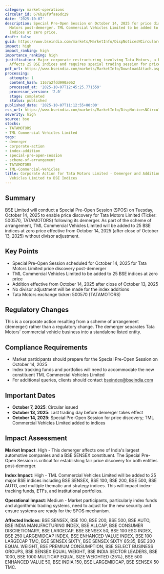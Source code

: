 ```yaml
---
category: market-operations
circular_id: 676b28f9faa6dc29
date: '2025-10-07'
description: Special Pre-Open Session on October 14, 2025 for price discovery of Tata
  Motors post-demerger. TML Commercial Vehicles Limited to be added to multiple BSE
  indices at zero price.
draft: false
guid: https://www.bseindia.com/markets/MarketInfo/DispNoticesNCirculars.aspx?Noticeid={9EC2F81E-4CD1-4614-AF87-DAF1EC3A0BE3}&noticeno=20251007-23&dt=10/07/2025&icount=23&totcount=34&flag=0
impact: high
impact_ranking: high
importance_ranking: high
justification: Major corporate restructuring involving Tata Motors, a BSE SENSEX constituent.
  Affects 25 BSE indices and requires special trading session for price discovery.
pdf_url: https://www.bseindia.com/markets/MarketInfo/DownloadAttach.aspx?id=20251007-23&attachedId=
processing:
  attempts: 1
  content_hash: 1167a2fdd990a062
  processed_at: '2025-10-07T12:45:25.771559'
  processor_version: '2.0'
  stage: completed
  status: published
published_date: '2025-10-07T11:12:55+00:00'
rss_url: https://www.bseindia.com/markets/MarketInfo/DispNoticesNCirculars.aspx?Noticeid={9EC2F81E-4CD1-4614-AF87-DAF1EC3A0BE3}&noticeno=20251007-23&dt=10/07/2025&icount=23&totcount=34&flag=0
severity: high
source: bse
stocks:
- TATAMOTORS
- TML Commercial Vehicles Limited
tags:
- demerger
- corporate-action
- index-addition
- special-pre-open-session
- scheme-of-arrangement
- TATAMOTORS
- TML-Commercial-Vehicles
title: Corporate Action for Tata Motors Limited - Demerger and Addition of TML Commercial
  Vehicles Limited to BSE Indices
---
```


## Summary

BSE Limited will conduct a Special Pre-Open Session (SPOS) on Tuesday, October 14, 2025 to enable price discovery for Tata Motors Limited (Ticker: 500570, TATAMOTORS) following its demerger. As part of the scheme of arrangement, TML Commercial Vehicles Limited will be added to 25 BSE indices at zero price effective from October 14, 2025 (after close of October 13, 2025) without divisor adjustment.

## Key Points

- Special Pre-Open Session scheduled for October 14, 2025 for Tata Motors Limited price discovery post-demerger
- TML Commercial Vehicles Limited to be added to 25 BSE indices at zero price
- Addition effective from October 14, 2025 after close of October 13, 2025
- No divisor adjustment will be made for the index additions
- Tata Motors exchange ticker: 500570 (TATAMOTORS)

## Regulatory Changes

This is a corporate action resulting from a scheme of arrangement (demerger) rather than a regulatory change. The demerger separates Tata Motors' commercial vehicle business into a standalone listed entity.

## Compliance Requirements

- Market participants should prepare for the Special Pre-Open Session on October 14, 2025
- Index tracking funds and portfolios will need to accommodate the new constituent TML Commercial Vehicles Limited
- For additional queries, clients should contact bseindex@bseindia.com

## Important Dates

- **October 7, 2025**: Circular issued
- **October 13, 2025**: Last trading day before demerger takes effect
- **October 14, 2025**: Special Pre-Open Session for price discovery; TML Commercial Vehicles Limited added to indices

## Impact Assessment

**Market Impact**: High - This demerger affects one of India's largest automotive companies and a BSE SENSEX constituent. The Special Pre-Open Session is critical for establishing fair price discovery for both entities post-demerger.

**Index Impact**: High - TML Commercial Vehicles Limited will be added to 25 major BSE indices including BSE SENSEX, BSE 100, BSE 200, BSE 500, BSE AUTO, and multiple thematic and strategy indices. This will impact index-tracking funds, ETFs, and institutional portfolios.

**Operational Impact**: Medium - Market participants, particularly index funds and algorithmic trading systems, need to adjust for the new security and ensure systems are ready for the SPOS mechanism.

**Affected Indices**: BSE SENSEX, BSE 100, BSE 200, BSE 500, BSE AUTO, BSE INDIA MANUFACTURING INDEX, BSE ALLCAP, BSE CONSUMER DISCRETIONARY, BSE LARGECAP, BSE SENSEX 50, BSE 100 ESG INDEX, BSE 250 LARGEMIDCAP INDEX, BSE ENHANCED VALUE INDEX, BSE 100 LARGECAP TMC, BSE SENSEX SIXTY, BSE SENSEX SIXTY 65:35, BSE 200 EQUAL WEIGHT, BSE PREMIUM CONSUMPTION, BSE SELECT BUSINESS GROUPS, BSE SENSEX EQUAL WEIGHT, BSE INDIA SECTOR LEADERS, BSE 1000, BSE 1000 MULTICAP EQUAL SIZE WEIGHTED (25%), BSE 500 ENHANCED VALUE 50, BSE INDIA 150, BSE LARGEMIDCAP, BSE SENSEX 50 TMC.